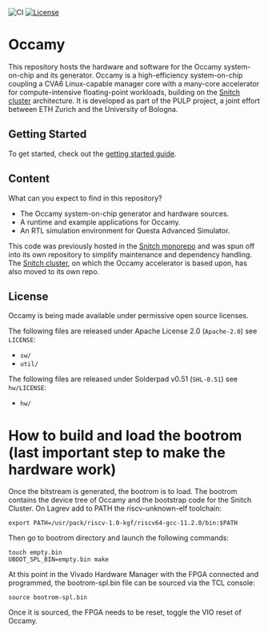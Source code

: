 ![CI](https://github.com/pulp-platform/occamy/actions/workflows/ci.yml/badge.svg)
[![License](https://img.shields.io/badge/License-Apache%202.0-blue.svg)](https://opensource.org/licenses/Apache-2.0)

# Occamy

This repository hosts the hardware and software for the Occamy system-on-chip and its generator. Occamy is a high-efficiency system-on-chip coupling a CVA6 Linux-capable manager core with a many-core accelerator for compute-intensive floating-point workloads, building on the [Snitch cluster](https://github.com/pulp-platform/occamy) architecture. It is developed as part of the PULP project, a joint effort between ETH Zurich and the University of Bologna.

## Getting Started

To get started, check out the [getting started guide](https://pulp-platform.github.io/occamy/ug/getting_started.html).

## Content

What can you expect to find in this repository?

- The Occamy system-on-chip generator and hardware sources.
- A runtime and example applications for Occamy.
- An RTL simulation environment for Questa Advanced Simulator.

This code was previously hosted in the [Snitch monorepo](https://github.com/pulp-platform/snitch) and was spun off into its own repository to simplify maintenance and dependency handling. The [Snitch cluster](https://github.com/pulp-platform/occamy), on which the Occamy accelerator is based upon, has also moved to its own repo.

## License

Occamy is being made available under permissive open source licenses.

The following files are released under Apache License 2.0 (`Apache-2.0`) see `LICENSE`:

- `sw/`
- `util/`

The following files are released under Solderpad v0.51 (`SHL-0.51`) see `hw/LICENSE`:

- `hw/`

# How to build and load the bootrom (last important step to make the hardware work)
Once the bitstream is generated, the bootrom is to load. The bootrom contains the device tree of Occamy and the bootstrap code for the Snitch Cluster.
On Lagrev add to PATH the riscv-unknown-elf toolchain:
```
export PATH=/usr/pack/riscv-1.0-kgf/riscv64-gcc-11.2.0/bin:$PATH
```
Then go to bootrom directory and launch the following commands:
```
touch empty.bin
UBOOT_SPL_BIN=empty.bin make
```
At this point in the Vivado Hardware Manager with the FPGA connected and programmed, the bootrom-spl.bin file can be sourced via the TCL console:
```
source bootrom-spl.bin
```
Once it is sourced, the FPGA needs to be reset, toggle the VIO reset of Occamy.

